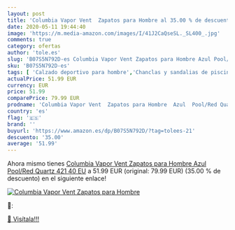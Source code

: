 ```yaml
---
layout: post
title: 'Columbia Vapor Vent  Zapatos para Hombre al 35.00 % de descuento'
date: 2020-05-11 19:44:40
image: 'https://m.media-amazon.com/images/I/41J2CaQseSL._SL400_.jpg'
comments: true
category: ofertas
author: 'tole.es'
slug: 'B07S5N792D-es Columbia Vapor Vent Zapatos para Hombre Azul Pool/Red...'
sku: 'B07S5N792D-es'
tags: [ 'Calzado deportivo para hombre','Chanclas y sandalias de piscina para hombre','Sandalias de vestir para hombre','Zapatillas y calzado deportivo para hombre','Zapatos','Zapatos para hombre','Zapatos y complementos','zapatos', ]
actualPrice: 51.99 EUR
currency: EUR
price: 51.99
comparePrice: 79.99 EUR
prodname: 'Columbia Vapor Vent  Zapatos para Hombre  Azul  Pool/Red Quartz 421   40 EU'
country: 'es'
flag: '🇪🇸'
brand: ''
buyurl: 'https://www.amazon.es/dp/B07S5N792D/?tag=tolees-21'
descuento: '35.00'
average: '51.99'
---
```


Ahora mismo tienes [Columbia Vapor Vent  Zapatos para Hombre  Azul  Pool/Red Quartz 421   40 EU](https://www.amazon.es/dp/B07S5N792D/?tag=tolees-21) a 51.99 EUR (original: 79.99 EUR) (35.00 %  de descuento) en el siguiente enlace!

[![Columbia Vapor Vent  Zapatos para Hombre](https://m.media-amazon.com/images/I/41J2CaQseSL._SL400_.jpg)](https://www.amazon.es/dp/B07S5N792D/?tag=tolees-21)

🔎:


[🛒 Visítala!!!](https://www.amazon.es/dp/B07S5N792D/?tag=tolees-21)

